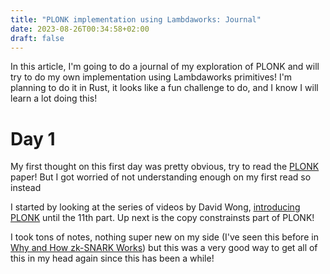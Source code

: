 ```yaml
---
title: "PLONK implementation using Lambdaworks: Journal"
date: 2023-08-26T00:34:58+02:00
draft: false
---
```


In this article, I'm going to do a journal of my exploration of PLONK and will try to do my own implementation using Lambdaworks primitives! I'm planning to do it in Rust, it looks like a fun challenge to do, and I know I will learn a lot doing this!

# Day 1
My first thought on this first day was pretty obvious, try to read the [PLONK](https://eprint.iacr.org/2019/953.pdf) paper! 
But I got worried of not understanding enough on my first read so instead

I started by looking at the series of videos by David Wong, [introducing PLONK](https://www.youtube.com/watch?v=RUZcam_jrz0) until the 11th part. Up next is the copy constrainsts part of PLONK!

I took tons of notes, nothing super new on my side (I've seen this before in [Why and How zk-SNARK Works](https://arxiv.org/abs/1906.07221)) but this was a very good way to get all of this in my head again since this has been a while!
